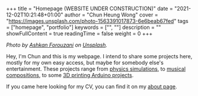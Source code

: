 +++ 
title = "Homepage (WEBSITE UNDER CONSTRUCTION)" 
date = "2021-12-02T10:21:48+01:00" 
author = "Chun Heung Wong" 
cover = "https://images.unsplash.com/photo-1563391017873-6e6beab67fed"
tags = ["homepage", "portfolio"] 
keywords = ["", ""] 
description = "" 
showFullContent = true
readingTime = false 
weight = 0
+++

*Photo by [Ashkan Forouzani](https://unsplash.com/) on [Unsplash](https://unsplash.com/s/photos/construction).*


Hey, I'm Chun and this is my webpage. I intend to share some projects here, mostly for my own easy access, but maybe for somebody else's entertainment. These projects range from [physics simulations](projects/spherical-pendulum), to [musical compositions](music/pinpin), to some [3D printing Arduino projects](projects/esp-thermal-humidity-sensor). 

If you came here looking for my CV, you can find it on my [about page](about/cv).